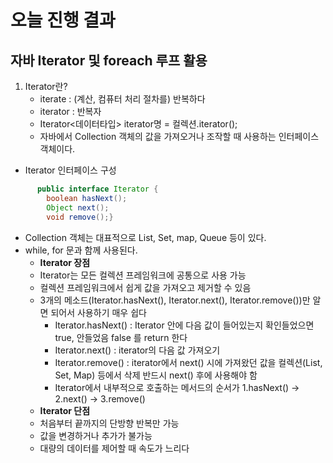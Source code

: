 # 오늘 진행 결과
## 자바 Iterator 및 foreach 루프 활용
1. Iterator란?
   * iterate : (계산, 컴퓨터 처리 절차를) 반복하다
   * iterator : 반복자
   * Iterator<데이터타입> iterator명 = 컬렉션.iterator();
   * 자바에서 Collection 객체의 값을 가져오거나 조작할 때 사용하는 인터페이스 객체이다.
* Iterator 인터페이스 구성
```java
      public interface Iterator {
        boolean hasNext();
        Object next();
        void remove();}
```

   * Collection 객체는 대표적으로 List, Set, map, Queue 등이 있다.
   * while, for 문과 함께 사용된다.
     * **Iterator 장점**
     * Iterator는 모든 컬렉션 프레임워크에 공통으로 사용 가능
     * 컬렉션 프레임워크에서 쉽게 값을 가져오고 제거할 수 있음
     * 3개의 메소드(Iterator.hasNext(), Iterator.next(), Iterator.remove())만 알면 되어서 사용하기 매우 쉽다
       * Iterator.hasNext() : Iterator 안에 다음 값이 들어있는지 확인들었으면 true, 안들었음 false 를 return 한다
       * Iterator.next() : iterator의 다음 값 가져오기
       * Iterator.remove() : iterator에서 next() 시에 가져왔던 값을 컬렉션(List, Set, Map) 등에서 삭제 반드시 next() 후에 사용해야 함
       * Iterator에서 내부적으로 호출하는 메서드의 순서가  1.hasNext() -> 2.next() -> 3.remove() 
     * **Iterator 단점**
     * 처음부터 끝까지의 단방향 반복만 가능
     * 값을 변경하거나 추가가 불가능
     * 대량의 데이터를 제어할 때 속도가 느리다
 
